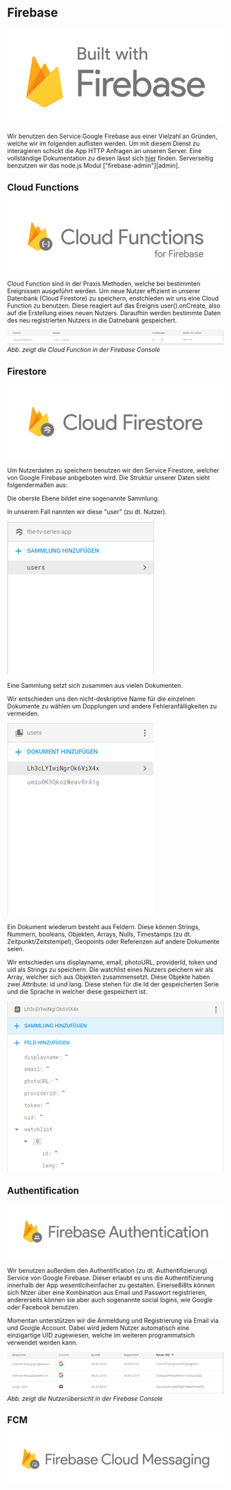 # Firebase

![](./images/build.png)

Wir benutzen den Service Google Firebase aus einer Vielzahl an Gründen, welche wir im folgenden auflisten werden. Um mit diesem Dienst zu interagieren schickt die App HTTP Anfragen an unseren Server. Eine vollständige Dokumentation zu diesen lässt sich [hier](server.md#endpunkte-f%c3%bcr-den-server) finden. Serverseitig benzutzen wir das node.js Modul ["firebase-admin"][admin].

## Cloud Functions

![](./images/functions2.png)

Cloud Function sind in der Praxis Methoden, welche bei bestimmten Ereignissen ausgeführt werden. Um neue Nutzer effizient in unserer Datenbank (Cloud Firestore) zu speichern, enstchieden wir uns eine Cloud Function zu benutzen. Diese reagiert auf das Ereignis user().onCreate, also auf die Erstellung eines neuen Nutzers. Daraufhin werden bestimmte Daten des neu registrierten Nutzers in die Datnebank gespeichert.

![](./images/functions1.png)
_Abb. zeigt die Cloud Function in der Firebase Console_

## Firestore

![](./images/firestore4.png)

Um Nutzerdaten zu speichern benutzen wir den Service Firestore, welcher von Google Firebase anbgeboten wird. Die Struktur unserer Daten sieht folgendermaßen aus:

Die oberste Ebene bildet eine sogenannte Sammlung.

In unserem Fall nannten wir diese "user" (zu dt. Nutzer).

![](./images/firestore1.png)

Eine Sammlung setzt sich zusammen aus vielen Dokumenten.

Wir entschieden uns den nicht-deskriptive Name für die einzelnen Dokumente zu wählen um Dopplungen und andere Fehleranfälligkeiten zu vermeiden.

![](./images/firestore2.png)

Ein Dokument wiederum besteht aus Feldern. Diese können Strings, Nummern, booleans, Objekten, Arrays, Nulls, Timestamps (zu dt. Zeitpunkt/Zeitstempel), Geopoints oder Referenzen auf andere Dokumente seien.

Wir entschieden uns displayname, email, photoURL, providerId, token und uid als Strings zu speichern. Die watchlist eines Nutzers peichern wir als Array, welcher sich aus Objekten zusammensetzt. Diese Objekte haben zwei Attribute: id und lang. Diese stehen für die Id der gespeicherten Serie und die Sprache in welcher diese gespeichert ist.

![](./images/firestore3.png)

## Authentification

![](./images/auth2.png)

Wir benutzen außerdem den Authentification (zu dt. Authentifizierung) Service von Google Firebase. Dieser erlaubt es uns die Authentifizierung innerhalb der App wesentlciheinfacher zu gestalten. Einerse8i8ts können sich Ntzer über eine Kombination aus Email und Passwort registrieren, andererseits können sie aber auch sogenannte social logins, wie Google oder Facebook benutzen.

Momentan unterstützen wir die Anmeldung und Registrierung via Email via und Google Account. Dabei wird jedem Nutzer automatisch eine einzigartige UID zugewiesen, welche im weiteren programmatsich verwendet werden kann.

![Auth](./images/auth1.png)
_Abb. zeigt die Nutzerübersicht in der Firebase Console_

## FCM

![](./images/fcm1.png)